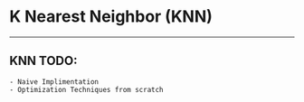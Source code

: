 # K Nearest Neighbor (KNN)

---

## KNN TODO:
    - Naive Implimentation
    - Optimization Techniques from scratch
